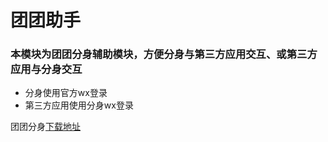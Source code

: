 # 团团助手
### 本模块为团团分身辅助模块，方便分身与第三方应用交互、或第三方应用与分身交互
- 分身使用官方wx登录
- 第三方应用使用分身wx登录

团团分身[下载地址](https://a.app.qq.com/o/simple.jsp?pkgname=com.jy.x.separation.manager)
